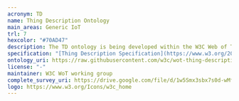```yaml
--- 
acronym: TD
name: Thing Description Ontology
main_areas: Generic IoT
trl: 7
hexcolor: "#70AD47"
description: The TD ontology is being developed within the W3C Web of Things Working Group. It is one of the concrete representations of the TD model, one of the building blocks of the Web of Things (WoT).
specification: "[Thing Description Specification](https://www.w3.org/2019/wot/td)"
ontology_uri: https://raw.githubusercontent.com/w3c/wot-thing-description/main/ontology/td.ttl
license: "-"
maintainer: W3C WoT working group
complete_survey_uri: https://drive.google.com/file/d/1w5Smx3sbx7s0d-wMfEkrlfgZWlrYOqPE/view
logo: https://www.w3.org/Icons/w3c_home
--- 
```

